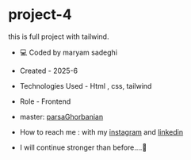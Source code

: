 # project-4
this is full project with tailwind.


- 💻 Coded by maryam sadeghi

- Created - 2025-6

- Technologies Used - Html , css, tailwind

- Role - Frontend

- master: [parsaGhorbanian](https://github.com/parsaGhorbanian)

- How to reach me : with my [instagram](https://www.instagram.com/maryambanoo.sadeghi.dev) and [linkedin](https://www.linkedin.com/in/maryam-sadeghi-dev-5013ab361)

- I will continue stronger than before....💪

